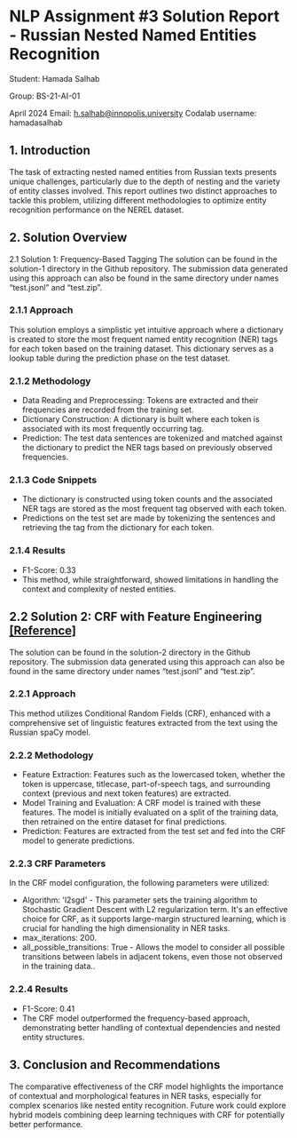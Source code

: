 # NLP Assignment #3 Solution Report - Russian Nested Named Entities Recognition

Student: Hamada Salhab

Group: BS-21-AI-01

April 2024
Email: h.salhab@innopolis.university
Codalab username: hamadasalhab

## 1. Introduction
The task of extracting nested named entities from Russian texts presents unique challenges,
particularly due to the depth of nesting and the variety of entity classes involved. This report outlines
two distinct approaches to tackle this problem, utilizing different methodologies to optimize entity
recognition performance on the NEREL dataset.
## 2. Solution Overview
2.1 Solution 1: Frequency-Based Tagging
The solution can be found in the solution-1 directory in the Github repository. The submission data
generated using this approach can also be found in the same directory under names “test.jsonl” and
“test.zip”.
### 2.1.1 Approach
This solution employs a simplistic yet intuitive approach where a dictionary is created to store the
most frequent named entity recognition (NER) tags for each token based on the training dataset. This
dictionary serves as a lookup table during the prediction phase on the test dataset.
### 2.1.2 Methodology
- Data Reading and Preprocessing: Tokens are extracted and their frequencies are recorded from the
training set.
- Dictionary Construction: A dictionary is built where each token is associated with its most
frequently occurring tag.
- Prediction: The test data sentences are tokenized and matched against the dictionary to predict the
NER tags based on previously observed frequencies.
### 2.1.3 Code Snippets
- The dictionary is constructed using token counts and the associated NER tags are stored as the most
frequent tag observed with each token.
- Predictions on the test set are made by tokenizing the sentences and retrieving the tag from the
dictionary for each token.
### 2.1.4 Results
- F1-Score: 0.33
- This method, while straightforward, showed limitations in handling the context and complexity of
nested entities.
## 2.2 Solution 2: CRF with Feature Engineering [[Reference]](https://medium.com/data-science-in-your-pocket/training-custom-ner-system-using-crfs-146e0e922851)
The solution can be found in the solution-2 directory in the Github repository. The submission data
generated using this approach can also be found in the same directory under names “test.jsonl” and
“test.zip”.
### 2.2.1 Approach
This method utilizes Conditional Random Fields (CRF), enhanced with a comprehensive set of
linguistic features extracted from the text using the Russian spaCy model.
### 2.2.2 Methodology
- Feature Extraction: Features such as the lowercased token, whether the token is uppercase, titlecase,
part-of-speech tags, and surrounding context (previous and next token features) are extracted.
- Model Training and Evaluation: A CRF model is trained with these features. The model is initially
evaluated on a split of the training data, then retrained on the entire dataset for final predictions.
- Prediction: Features are extracted from the test set and fed into the CRF model to generate
predictions.
### 2.2.3 CRF Parameters
In the CRF model configuration, the following parameters were utilized:
- Algorithm: 'l2sgd' - This parameter sets the training algorithm to Stochastic Gradient Descent
with L2 regularization term. It's an effective choice for CRF, as it supports large-margin
structured learning, which is crucial for handling the high dimensionality in NER tasks.
- max_iterations: 200.
- all_possible_transitions: True - Allows the model to consider all possible transitions between
labels in adjacent tokens, even those not observed in the training data..
### 2.2.4 Results
- F1-Score: 0.41
- The CRF model outperformed the frequency-based approach, demonstrating better handling of contextual dependencies and nested entity structures.
## 3. Conclusion and Recommendations
The comparative effectiveness of the CRF model highlights the importance of contextual and
morphological features in NER tasks, especially for complex scenarios like nested entity recognition.
Future work could explore hybrid models combining deep learning techniques with CRF for potentially
better performance.